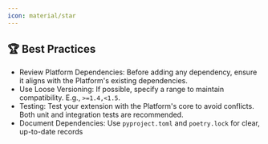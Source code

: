 ```yaml
---
icon: material/star
---
```


## 🏆 __Best Practices__

- Review Platform Dependencies: Before adding any dependency, ensure it aligns with the Platform's existing dependencies.
- Use Loose Versioning: If possible, specify a range to maintain compatibility. E.g., `>=1.4,<1.5`.
- Testing: Test your extension with the Platform's core to avoid conflicts. Both unit and integration tests are recommended.
- Document Dependencies: Use `pyproject.toml` and `poetry.lock` for clear, up-to-date records

